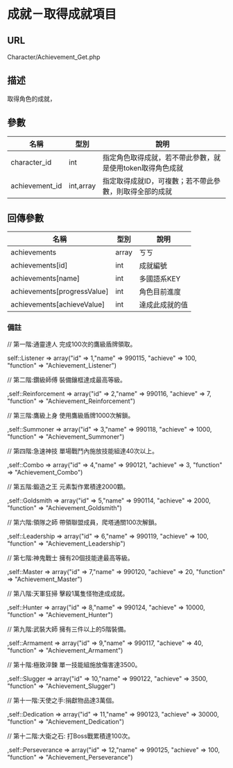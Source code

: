 # 成就－取得成就項目

## URL

Character\/Achievement\_Get.php

## 描述

取得角色的成就，

## 參數

| 名稱 | 型別 | 說明 |
| --- | --- | --- |
| character\_id | int | 指定角色取得成就，若不帶此參數，就是使用token取得角色成就 |
| achievement\_id | int,array | 指定取得成就ID，可複數；若不帶此參數，則取得全部的成就 |

## 回傳參數

| 名稱 | 型別 | 說明 |
| --- | --- | --- |
| achievements | array | ㄎㄎ |
| achievements\[id\] | int | 成就編號 |
| achievements\[name\] | int | 多國語系KEY |
| achievements\[progressValue\] | int | 角色目前進度 |
| achievements\[achieveValue\] | int | 達成此成就的值 |

### 備註

\/\/ 第一階:通靈達人 完成100次的鷹級盾牌領取。

self::Listener =&gt; array\("id" =&gt; 1,"name" =&gt; 990115, "achieve" =&gt; 100, "function" =&gt; "Achievement\_Listener"\)

 \/\/ 第二階:鑽級師傅 裝備鑲框達成最高等級。

 ,self::Reinforcement =&gt; array\("id" =&gt; 2,"name" =&gt; 990116, "achieve" =&gt; 7, "function" =&gt; "Achievement\_Reinforcement"\)

 \/\/ 第三階:鷹級上身 使用鷹級盾牌1000次解鎖。

 ,self::Summoner =&gt; array\("id" =&gt; 3,"name" =&gt; 990118, "achieve" =&gt; 1000, "function" =&gt; "Achievement\_Summoner"\)

 \/\/ 第四階:急速神技 單場戰鬥內施放技能組達40次以上。

 ,self::Combo =&gt; array\("id" =&gt; 4,"name" =&gt; 990121, "achieve" =&gt; 3, "function" =&gt; "Achievement\_Combo"\)

 \/\/ 第五階:鍛造之王 元素製作累積達2000顆。

 ,self::Goldsmith =&gt; array\("id" =&gt; 5,"name" =&gt; 990114, "achieve" =&gt; 2000, "function" =&gt; "Achievement\_Goldsmith"\)

 \/\/ 第六階:領隊之師 帶領聯盟成員，爬塔通關100次解鎖。

 ,self::Leadership =&gt; array\("id" =&gt; 6,"name" =&gt; 990119, "achieve" =&gt; 100, "function" =&gt; "Achievement\_Leadership"\)

 \/\/ 第七階:神鬼戰士 擁有20個技能達最高等級。

 ,self::Master =&gt; array\("id" =&gt; 7,"name" =&gt; 990120, "achieve" =&gt; 20, "function" =&gt; "Achievement\_Master"\)

 \/\/ 第八階:天軍狂掃 擊殺1萬隻怪物達成成就。

 ,self::Hunter =&gt; array\("id" =&gt; 8,"name" =&gt; 990124, "achieve" =&gt; 10000, "function" =&gt; "Achievement\_Hunter"\)

 \/\/ 第九階:武裝大師 擁有三件以上的5階裝備。

 ,self::Armament =&gt; array\("id" =&gt; 9,"name" =&gt; 990117, "achieve" =&gt; 40, "function" =&gt; "Achievement\_Armament"\)

 \/\/ 第十階:極致淬鍊 單一技能組施放傷害達3500。

 ,self::Slugger =&gt; array\("id" =&gt; 10,"name" =&gt; 990122, "achieve" =&gt; 3500, "function" =&gt; "Achievement\_Slugger"\)

 \/\/ 第十一階:天使之手:捐獻物品達3萬個。

 ,self::Dedication =&gt; array\("id" =&gt; 11,"name" =&gt; 990123, "achieve" =&gt; 30000, "function" =&gt; "Achievement\_Dedication"\)

 \/\/ 第十二階:大衛之石: 打Boss戰累積達100次。

 ,self::Perseverance =&gt; array\("id" =&gt; 12,"name" =&gt; 990125, "achieve" =&gt; 100, "function" =&gt; "Achievement\_Perseverance"\)



